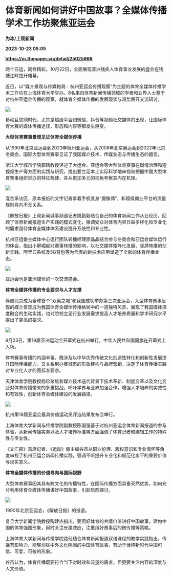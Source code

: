 # 体育新闻如何讲好中国故事？全媒体传播学术工作坊聚焦亚运会
**为冰/上观新闻**

**2023-10-23 05:05**

**https://m.thepaper.cn/detail/25025969**

两个亚运，同样精彩。10月22日，全面展现亚洲残疾人体育事业发展的盛会在钱塘江畔拉开帷幕。

近日，以“媒介景观与传媒格局：杭州亚运会传播观察”为主题的体育全媒体传播学术工作坊在上海体育大学举办。8名来自体育新闻传播领域的学者和业界人士基于对杭州亚运会传播的观察，就体育全媒体传播的发展现状与趋势展开交流研讨。

![](https://imagecloud.thepaper.cn/thepaper/image/275/225/628.jpg)

移动互联网时代，尤其是超级平台如微信、抖音等视频社交媒体的出现，让国际体育大赛的媒体传播途径、形态和内容等都发生巨变。

**大型体育赛事景观见证体育全媒体传播**

从1990年北京亚运会到2023年杭州亚运会，从2008年北京奥运会到2022年北京冬奥会，国际大型体育赛事见证了我国媒介技术、传媒业态与传播生态的嬗变。

浙江大学城市学院郭晴教授评述了大运会、亚运会等大型体育赛事在舆情治理和短视频生产等方面的实践与研究，提出要立足本土实际科学地审视和把握中国大型体育赛事组织举办的特征规律，并从更加多元的视角考察其内在机理。

![](https://imagecloud.thepaper.cn/thepaper/image/275/225/629.jpg)

混合采访区，原本报纸的文字记者拿着手机变身“摄像师”，和超级商业平台的流量规则导向不无关系。

《解放日报》上观新闻城事频道记者姚勤毅结合自己的体育新闻工作从业经历，回顾了体育新闻报道生产实践的模式变化，强调受众对体育内容日益多样化和专业化的需求亟待体育全媒体体系建设提升系统性和专业性。

杭州亚组委主媒体中心运行团队转播经理廖晶晶结合参与冬奥会和亚运会媒体运行的体会，指出小屏崛起对赛事转播的影响，以社交媒体矩阵化发展、竖屏转播的创新实践、阿里云系统及5G背包等为代表的新技术应用塑造了全新的体育传播业态。

![](https://imagecloud.thepaper.cn/thepaper/image/275/225/630.jpg)

亚运会也是亚洲媒体的一次交流盛会。

**体育全媒体传播的专业要求与人才支撑**

伴随北京成为全球首个“双奥之城”和我国成功举办第三次亚运会，大型体育赛事呈现的媒介景观成为我国体育全媒体传播格局中的一道独特风景，展现了我国媒体深度融合的生动实践，也对院校立足行业发展需求提高人才培养质量和学术研究水平提出了更高的要求。

![](https://imagecloud.thepaper.cn/thepaper/image/275/225/631.jpg)

9月23日，第19届亚洲运动会开幕式在杭州举行，中华人民共和国国旗在开幕式上入场。

体育赛事传播的内涵丰富，既涉及以中华优秀传统文化创造性转化和创新性发展提升国际传播能力，又关系到办赛城市的形象建构与品牌营销，决定了体育传播实践对专业化人才的高标准要求。

天津体育学院教授杨珍聚焦新媒介技术迭代背景下技术革新、制度变革以及文化变迁对体育传播带来的多重挑战，呼吁学界与业界加强合作，增强人才培养的实效性和有效性，创新体育全媒体建设的发展路径。

![](https://imagecloud.thepaper.cn/thepaper/image/275/225/632.jpg)

杭州第19届亚运会最具价值运动员评选结果发布会举行。

上海体育大学新闻与传播学院副教授陈国强基于对杭州亚运会体育新闻报道的参与体验，从新闻传播实务以及人才培养标准等方面强调了体育记者和编辑工作的特殊性与专业性。

《文汇报》首席记者、《运动》版主编谷苗从职业伦理、版权意识和专业情怀等角度审视了杭州亚运会新闻传播实践，强调不断提升专业化和规范化水平的重要价值与现实意义。

**体育全媒体传播的价值导向与国际视野**

大型体育赛事因其具有跨文化的传播特性，在国际传播方面具备天然优势，如何充分利用体育全媒体传播讲好中国故事，引起热烈探讨。

![](https://imagecloud.thepaper.cn/thepaper/image/275/225/633.jpg)

1990年北京亚运会，《解放日报》的报道。

复旦大学新闻学院教授陶建杰指出，要用好体育的共情价值讲好中国故事，建构中国的体育强国形象，同时关注长尾效应，注重用好赛事后的微传播等策略。

上海体育大学新闻与传播学院路珏结合体育新闻报道双语课程的教学实践指出，传播有影响力、能够消除中外文化隔阂的中国体育故事，有助于诠释新时代中国可信、可爱、可敬的形象。

谷苗认为，体育传播既要符合当下对时效和流量的需求，但更要关注内容的深度与人文价值。